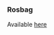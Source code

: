 ### Rosbag 
Available [here](https://www.dropbox.com/scl/fi/4gxbhuhlokpq8ztigp5sy/output.bag?rlkey=rulo4vh3lixht0veww23tp22j&dl=0)
